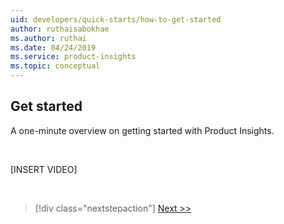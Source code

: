```yaml
---
uid: developers/quick-starts/how-to-get-started
author: ruthaisabokhae
ms.author: ruthai
ms.date: 04/24/2019
ms.service: product-insights
ms.topic: conceptual
---
```


## <a id="how_start"></a>Get started

A one-minute overview on getting started with Product Insights.

<br/>

[INSERT VIDEO]

<br/>

> [!div class="nextstepaction"]
> [Next >>](1_view-signals.md)
